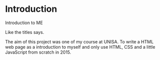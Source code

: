 # Introduction
Introduction to ME

Like the titles says.

The aim of this project was one of my course at UNISA.
To write a HTML web page as a introduction to myself and only use HTML, CSS and a little JavaScript from scratch in 2015.
